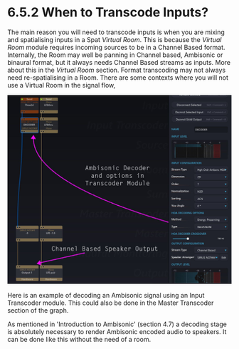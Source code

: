 # 6.5.2 When to Transcode Inputs?

The main reason you will need to transcode inputs is when you are mixing and spatialising inputs in a Spat _Virtual Room_. This is because the _Virtual Room_ module requires incoming sources to be in a Channel Based format. Internally, the Room may
well be panning in Channel based, Ambisonic or binaural format, but it always
needs Channel Based streams as inputs. More about this in the _Virtual Room_ section. Format transcoding may not always need re-spatialising in a Room. There are
some contexts where you will not use a Virtual Room in the signal flow,

![](../../../include/SpatRevolution_UserGuide_-088.jpg)

Here is an example of decoding an Ambisonic signal using an Input
Transcoder module. This could also be done in the Master Transcoder section of the graph.

As mentioned in 'Introduction to Ambisonic' (section 4.7) a decoding stage is absolutely necessary to
render Ambisonic encoded audio to speakers. It can be done like this without the need of a room.
